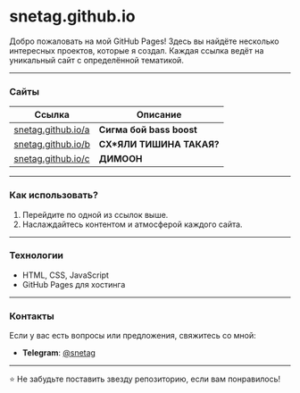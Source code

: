 # snetag.github.io

Добро пожаловать на мой GitHub Pages! Здесь вы найдёте несколько интересных проектов, которые я создал. Каждая ссылка ведёт на уникальный сайт с определённой тематикой.

---

### Сайты

| Ссылка                     | Описание                          |
|----------------------------|-----------------------------------|
| [snetag.github.io/a](https://snetag.github.io/a)     | **Сигма бой bass boost** |
| [snetag.github.io/b](https://snetag.github.io/b)     | **СХ*ЯЛИ ТИШИНА ТАКАЯ?** |
| [snetag.github.io/c](https://snetag.github.io/c)     | **ДИМООН**               |

---

### Как использовать?
1. Перейдите по одной из ссылок выше.
2. Наслаждайтесь контентом и атмосферой каждого сайта.

---

### Технологии
- HTML, CSS, JavaScript
- GitHub Pages для хостинга

---

### Контакты
Если у вас есть вопросы или предложения, свяжитесь со мной:
- **Telegram**: [@snetag](https://t.me/snetag)

---

⭐ Не забудьте поставить звезду репозиторию, если вам понравилось!
